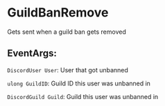 GuildBanRemove
==============
Gets sent when a guild ban gets removed

## EventArgs:
`DiscordUser User`: User that got unbanned

`ulong GuildID`: Guild ID this user was unbanned in

`DiscordGuild Guild`: Guild this user was unbanned in
